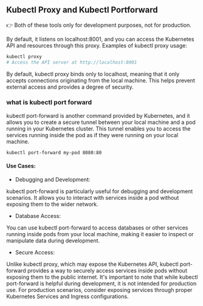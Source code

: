## Kubectl Proxy and Kubectl Portforward

👉 Both of these tools only for development purposes, not for production.

By default, it listens on localhost:8001, and you can access the Kubernetes API and resources through this proxy.
Examples of kubectl proxy usage:

```bash
kubectl proxy
# Access the API server at http://localhost:8001
```

By default, kubectl proxy binds only to localhost, meaning that it only accepts connections originating from the local machine. 
This helps prevent external access and provides a degree of security.

### what is kubectl port forward 

kubectl port-forward is another command provided by Kubernetes, and it allows you to create a secure tunnel between your local machine and a pod running 
in your Kubernetes cluster. This tunnel enables you to access the services running inside the pod as if they were running on your local machine.

```
kubectl port-forward my-pod 8080:80
```
#### Use Cases:

- Debugging and Development:

kubectl port-forward is particularly useful for debugging and development scenarios. It allows you to interact with services inside a pod without exposing them to the wider network.

- Database Access:

You can use kubectl port-forward to access databases or other services running inside pods from your local machine, making it easier to inspect or manipulate data during development.

- Secure Access:

Unlike kubectl proxy, which may expose the Kubernetes API, kubectl port-forward provides a way to securely access services inside pods without exposing them to the public internet.
It's important to note that while kubectl port-forward is helpful during development, it is not intended for production use. For production scenarios, consider exposing services through proper Kubernetes Services and Ingress configurations.








